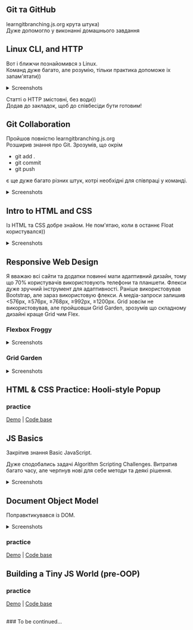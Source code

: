 ## Git та GitHub

learngitbranching.js.org крута штука)<br>
Дуже допомогло у виконанні домашнього завдання

## Linux CLI, and HTTP

Вот і ближчи познайомився з Linux.<br> 
Команд дуже багато, але розумію, тільки практика допоможе іх запам'ятати))
<details>
<summary>Screenshots</summary>

![](/task_linux_cli/scr1.png)
![](/task_linux_cli/scr2.png)
![](/task_linux_cli/scr3.png)
![](/task_linux_cli/scr4.png)
</details>

Статті о HTTP змістовні, без води))<br>
Додав до закладок, щоб до співбесіди бути готовим!

## Git Collaboration

Пройшов повністю learngitbranching.js.org<br>
Розширив знання про Git. Зрозумів, що окрім<br>
- git add .
- git commit
- git push

є ще дуже багато різних штук, котрі необхідні для співпраці у команді. 

<details>
<summary>Screenshots</summary>

![](/task_git_collaboration/scr1.png)
![](/task_git_collaboration/scr2.png)
</details>

## Intro to HTML and CSS

Із HTML та CSS добре знайом. Не пом'ятаю, коли в останнє Float користувался))

<details>
<summary>Screenshots</summary>

![](/task_html_css_intro/scr1.png)
![](/task_html_css_intro/scr2.png)
![](/task_html_css_intro/scr3.png)
![](/task_html_css_intro/scr4.png)
</details>

## Responsive Web Design

Я вважаю всі сайти та додатки повинні мати адаптивний дизайн, тому що 70% користувачів використовують телефони та планшети.
Флекси дуже зручний інструмент для адаптивності. 
Раніше використовував Bootstrap, але зараз використовую флекси.
А медіа-запроси залишив <576px, ≥576px, ≥768px, ≥992px, ≥1200px.
Grid зовсім не використовував, але пройшовши Grid Garden, зрозумів що складному дизайні краще Grid чим Flex. 

### Flexbox Froggy

<details>
<summary>Screenshots</summary>

![](/task_responsive_web_design/scr1.png)
</details>

### Grid Garden

<details>
<summary>Screenshots</summary>

![](/task_responsive_web_design/scr2.png)
</details>


## HTML & CSS Practice: Hooli-style Popup

### practice
[Demo](https://kirill8210.github.io/kottans_popup) |
[Code base](https://github.com/kirill8210/kottans_popup)

## JS Basics

Закріпив знання Basic JavaScript.

Дуже сподобались задачі Algorithm Scripting Challenges. Витратив багато часу, але черпнув нові для себе методи та деякі рішення.

<details>
<summary>Screenshots</summary>

![](/task_js_basics/scr1.jpg)
![](/task_js_basics/scr2.jpg)
![](/task_js_basics/scr3.jpg)
![](/task_js_basics/scr4.jpg)
![](/task_js_basics/scr5.jpg)
</details>

## Document Object Model

Поправктикувався із DOM.

<details>
<summary>Screenshots</summary>

![](/task_js_dom/scr2.jpg)
![](/task_js_dom/scr1.jpg)
</details>

### practice
[Demo](https://kirill8210.github.io/kottans_DOM/) |
[Code base](https://github.com/kirill8210/kottans_DOM)


## Building a Tiny JS World (pre-OOP)

### practice
[Demo](https://kirill8210.github.io/a-tiny-JS-world) |
[Code base](https://github.com/kirill8210/a-tiny-JS-world)

<br>
### To be continued...